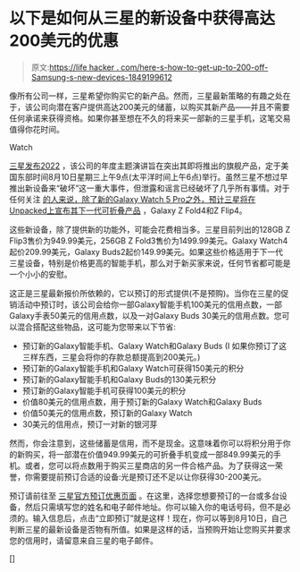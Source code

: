 # 以下是如何从三星的新设备中获得高达200美元的优惠

> 原文:[https://life hacker . com/here-s-how-to-get-up-to-200-off-Samsung-s-new-devices-1849199612](https://lifehacker.com/here-s-how-to-get-up-to-200-off-samsung-s-new-devices-1849199612)

像所有公司一样，三星希望你购买它的新产品。然而，三星最新策略的有趣之处在于，该公司向潜在客户提供高达200美元的储蓄，以购买其新产品——并且不需要任何承诺来获得资格。如果你甚至想在不久的将来买一部新的三星手机，这笔交易值得你花时间。

Watch

[三星发布2022](https://news.samsung.com/global/invitation-galaxy-unpacked-august-2022-unfold-your-world?utm_source=mainkv&utm_medium=internal) ，该公司的年度主题演讲旨在突出其即将推出的旗舰产品，定于美国东部时间8月10日星期三上午9点(太平洋时间上午6点)举行。虽然三星不想过早推出新设备来“破坏”这一重大事件，但泄露和谣言已经破坏了几乎所有事情。对于任何关注 [的人来说，除了新的Galaxy Watch 5 Pro之外，预计三星将在Unpacked上宣布其下一代可折叠产品](https://www.theverge.com/2022/7/19/23270390/samsung-unpacked-2022-z-fold-flip-4-early-reservation-credit-announcement) ，Galaxy Z Fold4和Z Flip4。

这些新设备，除了提供新的功能外，可能会花费相当多。三星目前列出的128GB Z Flip3售价为949.99美元，256GB Z Fold3售价为1499.99美元。Galaxy Watch4起价209.99美元，Galaxy Buds2起价149.99美元。如果这些价格适用于下一代三星设备，特别是价格更高的智能手机，那么对于新买家来说，任何节省都可能是一个小小的安慰。

这正是三星最新报价所依赖的，它以预订的形式提供(不是预购)。当你在三星的促销活动中预订时，该公司会给你一部Galaxy智能手机100美元的信用点数，一部Galaxy手表50美元的信用点数，以及一对Galaxy Buds 30美元的信用点数。您可以混合搭配这些物品，这可能为您带来以下节省:

*   预订新的Galaxy智能手机、Galaxy Watch和Galaxy Buds (I 如果你预订了这三样东西，三星会将你的存款总额提高到200美元。)
*   预订新的Galaxy智能手机和Galaxy Watch可获得150美元的积分
*   预订新的Galaxy智能手机和Galaxy Buds的130美元积分
*   预订新的Galaxy智能手机可获得100美元的积分
*   价值80美元的信用点数，用于预订新的Galaxy Watch和Galaxy Buds
*   价值50美元的信用点数，预订新的Galaxy Watch
*   30美元的信用点，预订一对新的银河芽

然而，你会注意到，这些储蓄是信用，而不是现金。这意味着你可以将积分用于你的新购买，将一部潜在价值949.99美元的可折叠手机变成一部849.99美元的手机。或者，您可以将点数用于购买三星商店的另一件合格产品。为了获得这一荣誉，你需要提前预订合适的设备:光是预订还不足以让你获得30-200美元。

预订请前往至 [三星官方预订优惠页面](https://www.samsung.com/us/smartphones/the-next-galaxy/reserve/?nrtv_cid=154f66b105573e2d32b3849d8312995d2cfb734a96d75e2096958457c8282cd3&cid=opmc-ecomm-nrtiv-mob-042720--verge-12022343&utm_source=verge&utm_medium=narrativ&utm_campaign=12022343&utm_content=mob&nrtv_as_src=1) 。在这里，选择您想要预订的一台或多台设备，然后只需填写您的姓名和电子邮件地址。你可以输入你的电话号码，但不是必须的。输入信息后，点击“立即预订”就是这样！现在，你可以等到8月10日，自己判断三星的最新设备是否物有所值。如果是这样的话，当预购开始让您购买并要求您的信用时，请留意来自三星的电子邮件。

[]
